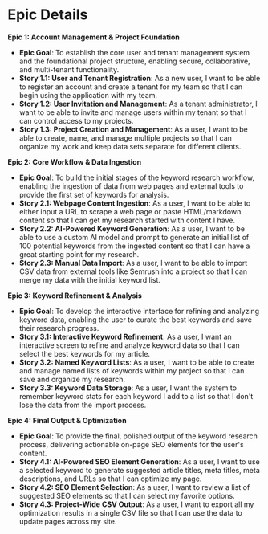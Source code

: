 # Epic Details

**Epic 1: Account Management & Project Foundation**
* **Epic Goal**: To establish the core user and tenant management system and the foundational project structure, enabling secure, collaborative, and multi-tenant functionality.
* **Story 1.1: User and Tenant Registration**: As a new user, I want to be able to register an account and create a tenant for my team so that I can begin using the application with my team.
* **Story 1.2: User Invitation and Management**: As a tenant administrator, I want to be able to invite and manage users within my tenant so that I can control access to my projects.
* **Story 1.3: Project Creation and Management**: As a user, I want to be able to create, name, and manage multiple projects so that I can organize my work and keep data sets separate for different clients.

**Epic 2: Core Workflow & Data Ingestion**
* **Epic Goal**: To build the initial stages of the keyword research workflow, enabling the ingestion of data from web pages and external tools to provide the first set of keywords for analysis.
* **Story 2.1: Webpage Content Ingestion**: As a user, I want to be able to either input a URL to scrape a web page or paste HTML/markdown content so that I can get my research started with content I have.
* **Story 2.2: AI-Powered Keyword Generation**: As a user, I want to be able to use a custom AI model and prompt to generate an initial list of 100 potential keywords from the ingested content so that I can have a great starting point for my research.
* **Story 2.3: Manual Data Import**: As a user, I want to be able to import CSV data from external tools like Semrush into a project so that I can merge my data with the initial keyword list.

**Epic 3: Keyword Refinement & Analysis**
* **Epic Goal**: To develop the interactive interface for refining and analyzing keyword data, enabling the user to curate the best keywords and save their research progress.
* **Story 3.1: Interactive Keyword Refinement**: As a user, I want an interactive screen to refine and analyze keyword data so that I can select the best keywords for my article.
* **Story 3.2: Named Keyword Lists**: As a user, I want to be able to create and manage named lists of keywords within my project so that I can save and organize my research.
* **Story 3.3: Keyword Data Storage**: As a user, I want the system to remember keyword stats for each keyword I add to a list so that I don't lose the data from the import process.

**Epic 4: Final Output & Optimization**
* **Epic Goal**: To provide the final, polished output of the keyword research process, delivering actionable on-page SEO elements for the user's content.
* **Story 4.1: AI-Powered SEO Element Generation**: As a user, I want to use a selected keyword to generate suggested article titles, meta titles, meta descriptions, and URLs so that I can optimize my page.
* **Story 4.2: SEO Element Selection**: As a user, I want to review a list of suggested SEO elements so that I can select my favorite options.
* **Story 4.3: Project-Wide CSV Output**: As a user, I want to export all my optimization results in a single CSV file so that I can use the data to update pages across my site.